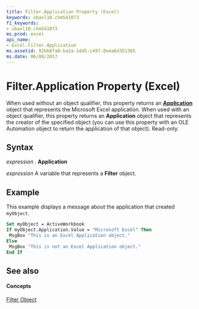 ```yaml
---
title: Filter.Application Property (Excel)
keywords: vbaxl10.chm541073
f1_keywords:
- vbaxl10.chm541073
ms.prod: excel
api_name:
- Excel.Filter.Application
ms.assetid: 92bb8fa0-ba2a-1dd5-c497-8e4a6d351365
ms.date: 06/08/2017
---
```



# Filter.Application Property (Excel)

When used without an object qualifier, this property returns an  **[Application](Excel.Application(objec).md)** object that represents the Microsoft Excel application. When used with an object qualifier, this property returns an **Application** object that represents the creator of the specified object (you can use this property with an OLE Automation object to return the application of that object). Read-only.


## Syntax

 _expression_ . **Application**

 _expression_ A variable that represents a **Filter** object.


## Example

This example displays a message about the application that created  `myObject`.


```vb
Set myObject = ActiveWorkbook 
If myObject.Application.Value = "Microsoft Excel" Then 
 MsgBox "This is an Excel Application object." 
Else 
 MsgBox "This is not an Excel Application object." 
End If
```


## See also


#### Concepts


[Filter Object](Excel.Filter.md)

